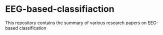 # EEG-based-classifiaction
This repository contains the summary of various research papers on EEG-based classification
